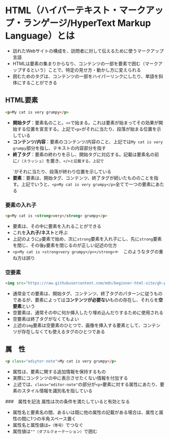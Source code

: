 # HTML（ハイパーテキスト・マークアップ・ランゲージ/HyperText Markup Language）とは
- 訪れたWebサイトの構成を、訪問者に対して伝えるために使うマークアップ言語
- HTMLは要素の集まりからなり、コンテンツの一部を要素で囲む（マークアップするという）ことで、特定の見せ方・動かし方に変えられる
- 囲むためのタグは、コンテンツの一部をハイパーリンクにしたり、単語を斜体にすることができる
  
## HTML要素
```html
<p>My cat is very grumpy</p>
```
- **開始タグ**：要素名のこと。`<>`で始まる。これは要素が始まってその効果が開始する位置を宣言する。上記で`<p>`がそれに当たり、段落が始まる位置を示している
- **コンテンツ/内容**：要素のコンテンツ/内容のこと、上記では`My cat is very grumpy`部分を指し、テキストの内容部分を指す
- **終了タグ**：要素の終わりを示し、開始タグに対応する。記載は要素名の前に`/（スラッシュ）`を置き、`</>と記載する。上記で`</p>`がそれに当たり、段落が終わり位置を示している
- **要素**：要素は、開始タグ、コンテンツ、終了タグが続いたもののことを指す。上記でいうと、`<p>My cat is very grumpy</p>`全てで一つの要素にあたる

### 要素の入れ子
```html
<p>My cat is <strong>very</strong> grumpy</p>
```
- 要素は、その中に要素を入れることができる
- これを**入れ子/ネスト**と呼ぶ
- 上記のように`p`要素で始め、次に`strong`要素を入れ子にし、先に`strong`要素を閉じ、その後`p`要素を閉じるのが正しい記述の仕方
- `<p>My cat is <strong>very grumpy</p></strong>`←　このようなタグの重ね方は誤り

### 空要素
```html
<img src="https://raw.githubusercontent.com/mdn/beginner-html-site/gh-pages/images/firefox-icon.png" alt="Firefox icon" />
```
- 通常全ての要素は、開始タグ、コンテンツ、終了タグのパターンに従うものであるが、要素によっては**コンテンツが必要ない**ものの存在し、それらを**空要素**という
- 空要素は、通常その中に何か挿入したり埋め込んだりするために使用される
- 空要素は終了タグがなくてもよい
- 上述の`img`要素は空要素のひとつで、画像を挿入する要素として、コンテンツが存在しなくても使えるタグのひとつである
  
## 属　性
```html
<p class="ediytor-note">My cat is very grumpy</p>
```
- 属性は、要素に関する追加情報を保持するもの
- 実際にコンテンツの中に表示させたくない情報を付加する
- 上述では、`class="editor-note"`の部分が`<p>`要素に対する属性にあたり、要素のスタイル情報を識別名を指している  
  
###　属性を記法
属性は次の条件を満たしていると有効となる
- 属性名と要素名の間、あるいは既に他の属性の記載がある場合は、属性と属性の間に1つの半角スペース置く
- 属性名と属性値は`=（等号）`でつなぐ
- 属性値は`""（ダブルクォーテーション）`で囲む